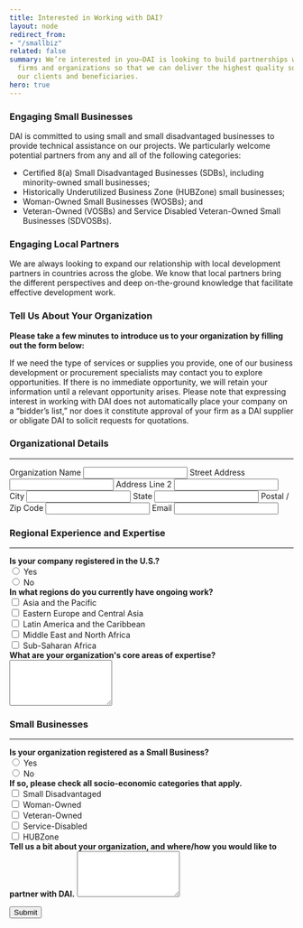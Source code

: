 ```yaml
---
title: Interested in Working with DAI?
layout: node
redirect_from:
- "/smallbiz"
related: false
summary: We’re interested in you—DAI is looking to build partnerships with other development
  firms and organizations so that we can deliver the highest quality solutions to
  our clients and beneficiaries.
hero: true
---
```

<h3>
	Engaging Small Businesses</h3>
<p>DAI is committed to using small and small disadvantaged businesses to provide technical assistance on our projects. We particularly welcome potential partners from any and all of the following categories:</p>
<ul>
	<li>
		Certified 8(a) Small Disadvantaged Businesses (SDBs), including minority-owned&nbsp;small businesses;</li>
	<li>
		Historically Underutilized Business Zone (HUBZone) small businesses;</li>
	<li>
		Woman-Owned Small Businesses (WOSBs); and</li>
	<li>
		Veteran-Owned (VOSBs) and Service Disabled Veteran-Owned Small Businesses (SDVOSBs).</li>
</ul>
<h3>
	Engaging Local Partners</h3>
<p>We are always looking to expand our relationship with local development partners in countries across the globe. We know that local partners bring the different perspectives and deep on-the-ground knowledge that facilitate effective development work.</p>
<h3>
	Tell Us About Your Organization</h3>
<p><strong>Please take a few minutes to introduce us to your organization by filling out the form below:</strong></p>
<p>If we need the type of services or supplies you provide, one of our business development or procurement specialists may contact you to explore opportunities. If there is no immediate opportunity, we will retain your information until a relevant opportunity arises. Please note that expressing interest in working with DAI does not automatically place your company on a &ldquo;bidder&rsquo;s list,&rdquo; nor does it constitute approval of your firm as a DAI supplier or obligate DAI to solicit requests for quotations.</p>
<form class="formkeep" accept-charset="UTF-8" action="https://formkeep.com/f/1e00a5a9a05a" method="POST">
  <input type="hidden" name="utf8" value="✓">
<h3>Organizational Details</h3>
<hr>
  <label for="organization-name">Organization Name</label>
  <input type="text" id="organization-name" name="Organization Name">
  <label for="address">Street Address</label>
  <input type="text" id="address" name="Address">
  <label for="address2">Address Line 2</label>
  <input type="text" id="address2" name="Address 2">
  <label for="city">City</label>
  <input type="text" id="city" name="City">
  <label for="sate">State</label>
  <input type="text" id="state" name="State">
	<label for="zip">Postal / Zip Code</label>
  <input type="text" id="zip" name="Zip">
  <label for="email">Email</label>
  <input type="email" id="email" name="Email">
  <h3>Regional Experience and Expertise</h3>
  <hr>
  <label for="registration"><strong>Is your company registered in the U.S.?</strong></label><br> 
  <input class="radio" type="radio" name="US Registration" value="yes" > Yes<br>
  <input class="radio" type="radio" name="US Registration" value="no"> No<br>
  <label for="activity"><strong>In what regions do you currently have ongoing work?</strong></label><br>
  <input class="checkbox" type="checkbox" name="Region 1" value="Asia and the Pacific" > Asia and the Pacific<br>
  <input class="checkbox" type="checkbox" name="Region 2" value="Eastern Europe and Central Asia"> Eastern Europe and Central Asia<br>
  <input class="checkbox" type="checkbox" name="Region 3" value="Latin America and the Caribbean" > Latin America and the Caribbean<br>
  <input class="checkbox" type="checkbox" name="Region 4" value="Middle East and North Africa"> Middle East and North Africa<br>
  <input class="checkbox" type="checkbox" name="Region 5" value="Sub-Saharan Africa"
   > Sub-Saharan Africa<br>
	<label for="expertise"><strong>What are your organization's core areas of expertise?</strong></label><br>
  <textarea class="body" id="expertise" name="Expertise" rows="5"></textarea>
  <h3>Small Businesses</h3>
  <hr>
	<label for="small-business"><strong>Is your organization registered as a Small Business?</strong></label><br>
	<input class="radio" type="radio" name="SB Registration" value="yes" > Yes<br>
	<input class="radio" type="radio" name="SB Registration" value="no"> No<br>
	<label for="categories"><strong>If so, please check all socio-economic categories that apply.</strong></label><br>
	<input class="checkbox" type="checkbox" name="Category 1" value="Small Disadvantaged" > Small Disadvantaged<br>
	<input class="checkbox" type="checkbox" name="Category 2" value="Woman-Owned"> Woman-Owned<br>
	<input class="checkbox" type="checkbox" name="Category 3" value="Veteran-Owned"> Veteran-Owned<br>
	<input class="checkbox" type="checkbox" name="Category 4" value="Service-Disabled"> Service-Disabled<br>
	<input class="checkbox" type="checkbox" name="Category 5" value="HUBZone"> HUBZone<br>
	<label for="details"><strong>Tell us a bit about your organization, and where/how you would like to partner with DAI.</strong></label>
  <textarea class="body" id="details" name="Org Details" rows="5"></textarea>

  <button class="primary-block--button submit" type="submit">Submit</button>
</form>
<!-- <div id="wufoo-s1vodmba1438whk" class="wufoo-form">
	<a href="https://ksdai.wufoo.com/forms/s1vodmba1438whk">Tell Us</a> About Your Organization.</div>
<script type="text/javascript">var s1vodmba1438whk;(function(d, t) {
var s = d.createElement(t), options = {
'userName':'ksdai',
'formHash':'s1vodmba1438whk',
'autoResize':true,
'height':'1365',
'async':true,
'header':'hide',
'ssl':true};
s.src = ('https:' == d.location.protocol ? 'https://' : 'http://') + 'wufoo.com/scripts/embed/form.js';
s.onload = s.onreadystatechange = function() {
var rs = this.readyState; if (rs) if (rs != 'complete') if (rs != 'loaded') return;
try { s1vodmba1438whk = new WufooForm();s1vodmba1438whk.initialize(options);s1vodmba1438whk.display(); } catch (e) {}};
var scr = d.getElementsByTagName(t)[0], par = scr.parentNode; par.insertBefore(s, scr);
})(document, 'script');</script> -->
